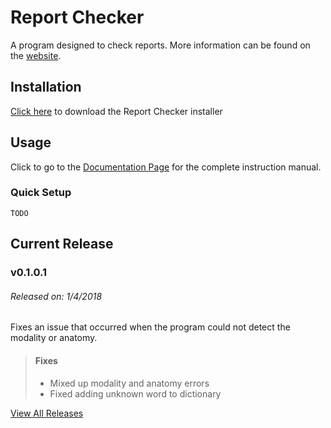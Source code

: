 # Report Checker
A program designed to check reports.
More information can be found on the [website].

## Installation
[Click here][Installer] to download the Report Checker installer

## Usage
Click to go to the [Documentation Page] for the complete instruction manual.

### Quick Setup
`TODO`

## Current Release
### v0.1.0.1
###### Released on: 1/4/2018
Fixes an issue that occurred when the program could not detect the modality or anatomy.
> #### Fixes
> * Mixed up modality and anatomy errors
> * Fixed adding unknown word to dictionary

[View All Releases][Releases]

[Website]: https://rylan12.github.io/Report-Checker-Installer "Report Checker Installer"
[Installer]: https://raw.githubusercontent.com/Rylan12/Report-Checker-Installer/master/setup.exe "setup.exe"
[Documentation Page]: https://rylan12.github.io/Report-Checker-Installer/documentation.html "Documentation Page"
[Releases]: https://rylan12.github.io/Report-Checker-Installer/releases.html

